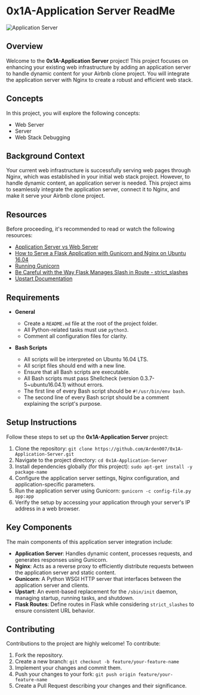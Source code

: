 # 0x1A-Application Server ReadMe

![Application Server](https://s3.amazonaws.com/alx-intranet.hbtn.io/uploads/medias/2018/9/c7d1ed0a2e10d1b4e9b3.jpg?X-Amz-Algorithm=AWS4-HMAC-SHA256&X-Amz-Credential=AKIARDDGGGOUSBVO6H7D%2F20230817%2Fus-east-1%2Fs3%2Faws4_request&X-Amz-Date=20230817T071217Z&X-Amz-Expires=86400&X-Amz-SignedHeaders=host&X-Amz-Signature=7b76eaa45caac908d710f7cbc2567e413ae34a5dbc98f9613694195f37617bb3)

## Overview

Welcome to the **0x1A-Application Server** project! This project focuses on enhancing your existing web infrastructure by adding an application server to handle dynamic content for your Airbnb clone project. You will integrate the application server with Nginx to create a robust and efficient web stack.

## Concepts

In this project, you will explore the following concepts:

- Web Server
- Server
- Web Stack Debugging

## Background Context

Your current web infrastructure is successfully serving web pages through Nginx, which was established in your initial web stack project. However, to handle dynamic content, an application server is needed. This project aims to seamlessly integrate the application server, connect it to Nginx, and make it serve your Airbnb clone project.

## Resources

Before proceeding, it's recommended to read or watch the following resources:

- [Application Server vs Web Server](https://www.nginx.com/resources/glossary/application-server-vs-web-server/)
- [How to Serve a Flask Application with Gunicorn and Nginx on Ubuntu 16.04](https://www.digitalocean.com/community/tutorials/how-to-serve-flask-applications-with-gunicorn-and-nginx-on-ubuntu-16-04)
- [Running Gunicorn](http://docs.gunicorn.org/en/stable/run.html)
- [Be Careful with the Way Flask Manages Slash in Route - strict_slashes](http://flask.pocoo.org/docs/1.0/quickstart/#routing)
- [Upstart Documentation](http://upstart.ubuntu.com/cookbook/)

## Requirements

- **General**
  - Create a `README.md` file at the root of the project folder.
  - All Python-related tasks must use `python3`.
  - Comment all configuration files for clarity.
  
- **Bash Scripts**
  - All scripts will be interpreted on Ubuntu 16.04 LTS.
  - All script files should end with a new line.
  - Ensure that all Bash scripts are executable.
  - All Bash scripts must pass Shellcheck (version 0.3.7-5~ubuntu16.04.1) without errors.
  - The first line of every Bash script should be `#!/usr/bin/env bash`.
  - The second line of every Bash script should be a comment explaining the script's purpose.

## Setup Instructions

Follow these steps to set up the **0x1A-Application Server** project:

1. Clone the repository: `git clone https://github.com/Arden007/0x1A-Application-Server.git`
2. Navigate to the project directory: `cd 0x1A-Application-Server`
3. Install dependencies globally (for this project): `sudo apt-get install -y package-name`
4. Configure the application server settings, Nginx configuration, and application-specific parameters.
5. Run the application server using Gunicorn: `gunicorn -c config-file.py app:app`
6. Verify the setup by accessing your application through your server's IP address in a web browser.

## Key Components

The main components of this application server integration include:

- **Application Server**: Handles dynamic content, processes requests, and generates responses using Gunicorn.
- **Nginx**: Acts as a reverse proxy to efficiently distribute requests between the application server and static content.
- **Gunicorn**: A Python WSGI HTTP server that interfaces between the application server and clients.
- **Upstart**: An event-based replacement for the `/sbin/init` daemon, managing startup, running tasks, and shutdown.
- **Flask Routes**: Define routes in Flask while considering `strict_slashes` to ensure consistent URL behavior.

## Contributing

Contributions to the project are highly welcome! To contribute:

1. Fork the repository.
2. Create a new branch: `git checkout -b feature/your-feature-name`
3. Implement your changes and commit them.
4. Push your changes to your fork: `git push origin feature/your-feature-name`
5. Create a Pull Request describing your changes and their significance.
